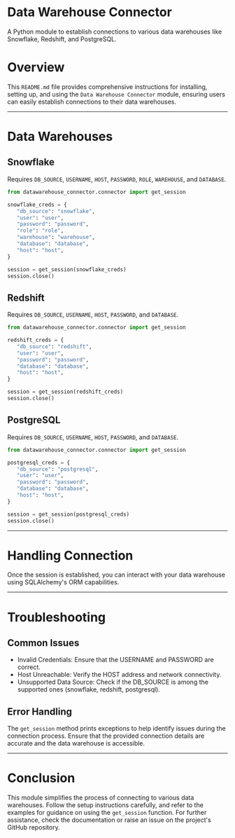 # Data Warehouse Connector
A Python module to establish connections to various data warehouses like Snowflake, Redshift, and PostgreSQL.

# Overview

This `README.md` file provides comprehensive instructions for installing, setting up, and using the `Data Warehouse Connector` module, ensuring users can easily establish connections to their data warehouses.

---

# Data Warehouses

## Snowflake

Requires `DB_SOURCE`, `USERNAME`, `HOST`, `PASSWORD`, `ROLE`, `WAREHOUSE`, and `DATABASE`.

```python
from datawarehouse_connector.connector import get_session

snowflake_creds = {
   "db_source": "snowflake",
   "user": "user",
   "password": "password",
   "role": "role",
   "warehouse": "warehouse",
   "database": "database",
   "host": "host",
}

session = get_session(snowflake_creds)
session.close()
```

## Redshift

Requires `DB_SOURCE`, `USERNAME`, `HOST`, `PASSWORD`, and `DATABASE`.

```python
from datawarehouse_connector.connector import get_session

redshift_creds = {
   "db_source": "redshift",
   "user": "user",
   "password": "password",
   "database": "database",
   "host": "host",
}

session = get_session(redshift_creds)
session.close()
```

## PostgreSQL

Requires `DB_SOURCE`, `USERNAME`, `HOST`, `PASSWORD`, and `DATABASE`.

```python
from datawarehouse_connector.connector import get_session

postgresql_creds = {
   "db_source": "postgresql",
   "user": "user",
   "password": "password",
   "database": "database",
   "host": "host",
}

session = get_session(postgresql_creds)
session.close()
```

---

# Handling Connection

Once the session is established, you can interact with your data warehouse using SQLAlchemy's ORM capabilities.

---

# Troubleshooting

## Common Issues

- Invalid Credentials: Ensure that the USERNAME and PASSWORD are correct.
- Host Unreachable: Verify the HOST address and network connectivity.
- Unsupported Data Source: Check if the DB_SOURCE is among the supported ones (snowflake, redshift, postgresql).

## Error Handling

The `get_session` method prints exceptions to help identify issues during the connection process. Ensure that the provided connection details are accurate and the data warehouse is accessible.

---

# Conclusion

This module simplifies the process of connecting to various data warehouses. Follow the setup instructions carefully, and refer to the examples for guidance on using the `get_session` function. For further assistance, check the documentation or raise an issue on the project's GitHub repository.
```
